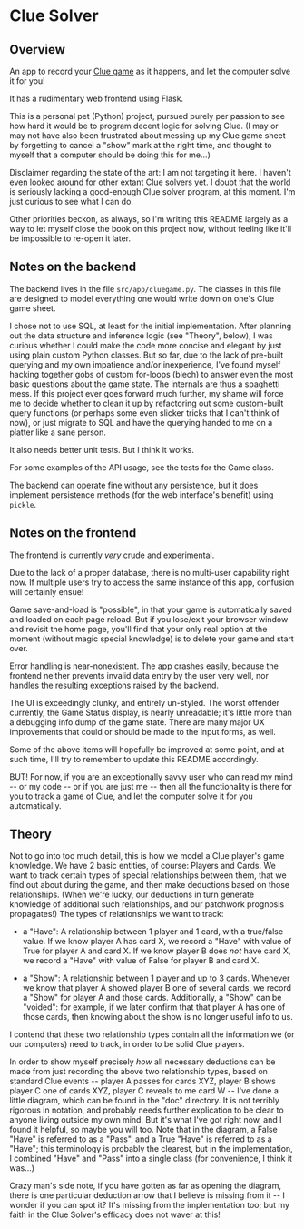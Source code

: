 # Clue Solver

## Overview

An app to record your [Clue game](https://en.wikipedia.org/wiki/Cluedo) as it
happens, and let the computer solve it for you!

It has a rudimentary web frontend using Flask.

This is a personal pet (Python) project, pursued purely per passion to see how
hard it would be to program decent logic for solving Clue.  (I may or may not
have also been frustrated about messing up my Clue game sheet by forgetting to
cancel a "show" mark at the right time, and thought to myself that a computer
should be doing this for me...)

Disclaimer regarding the state of the art: I am not targeting it here.  I
haven't even looked around for other extant Clue solvers yet.  I doubt that the
world is seriously lacking a good-enough Clue solver program, at this moment.
I'm just curious to see what I can do.

Other priorities beckon, as always, so I'm writing this README largely as a way
to let myself close the book on this project now, without feeling like it'll be
impossible to re-open it later.


## Notes on the backend

The backend lives in the file `src/app/cluegame.py`.  The classes in this file
are designed to model everything one would write down on one's Clue game sheet.

I chose not to use SQL, at least for the initial implementation.  After
planning out the data structure and inference logic (see "Theory", below), I
was curious whether I could make the code more concise and elegant by just
using plain custom Python classes.  But so far, due to the lack of pre-built
querying and my own impatience and/or inexperience, I've found myself hacking
together gobs of custom for-loops (blech) to answer even the most basic
questions about the game state.  The internals are thus a spaghetti mess.  If
this project ever goes forward much further, my shame will force me to decide
whether to clean it up by refactoring out some custom-built query functions (or
perhaps some even slicker tricks that I can't think of now), or just migrate to
SQL and have the querying handed to me on a platter like a sane person.

It also needs better unit tests.  But I think it works.

For some examples of the API usage, see the tests for the Game class.

The backend can operate fine without any persistence, but it does implement
persistence methods (for the web interface's benefit) using `pickle`.


## Notes on the frontend

The frontend is currently *very* crude and experimental.

Due to the lack of a proper database, there is no multi-user capability right
now.  If multiple users try to access the same instance of this app, confusion
will certainly ensue!

Game save-and-load is "possible", in that your game is automatically saved and
loaded on each page reload.  But if you lose/exit your browser window and
revisit the home page, you'll find that your only real option at the moment
(without magic special knowledge) is to delete your game and start over.

Error handling is near-nonexistent.  The app crashes easily, because the
frontend neither prevents invalid data entry by the user very well, nor handles
the resulting exceptions raised by the backend.

The UI is exceedingly clunky, and entirely un-styled.  The worst offender
currently, the Game Status display, is nearly unreadable; it's little more than
a debugging info dump of the game state.  There are many major UX improvements
that could or should be made to the input forms, as well.

Some of the above items will hopefully be improved at some point, and at such
time, I'll try to remember to update this README accordingly.

BUT!  For now, if you are an exceptionally savvy user who can read my mind --
or my code -- or if you are just me -- then all the functionality is there for
you to track a game of Clue, and let the computer solve it for you
automatically.


## Theory

Not to go into too much detail, this is how we model a Clue player's game
knowledge.  We have 2 basic entities, of course: Players and Cards.  We want to
track certain types of special relationships between them, that we find out
about during the game, and then make deductions based on those relationships.
(When we're lucky, our deductions in turn generate knowledge of additional such
relationships, and our patchwork prognosis propagates!)  The types of
relationships we want to track:

- a "Have": A relationship between 1 player and 1 card, with a true/false
  value.  If we know player A has card X, we record a "Have" with value of True
  for player A and card X.  If we know player B does _not_ have card X, we
  record a "Have" with value of False for player B and card X.

- a "Show": A relationship between 1 player and up to 3 cards.  Whenever we
  know that player A showed player B one of several cards, we record a
  "Show" for player A and those cards.  Additionally, a "Show" can be "voided":
  for example, if we later confirm that that player A has one of those cards,
  then knowing about the show is no longer useful info to us.

I contend that these two relationship types contain all the information we (or
our computers) need to track, in order to be solid Clue players.

In order to show myself precisely _how_ all necessary deductions can be made
from just recording the above two relationship types, based on standard Clue
events -- player A passes for cards XYZ, player B shows player C one of cards
XYZ, player C reveals to me card W -- I've done a little diagram, which can be
found in the "doc" directory.  It is not terribly rigorous in notation, and
probably needs further explication to be clear to anyone living outside my own
mind.  But it's what I've got right now, and I found it helpful, so maybe you
will too.  Note that in the diagram, a False "Have" is referred to as a "Pass",
and a True "Have" is referred to as a "Have"; this terminology is probably the
clearest, but in the implementation, I combined "Have" and "Pass" into a single
class (for convenience, I think it was...)

Crazy man's side note, if you have gotten as far as opening the diagram, there
is one particular deduction arrow that I believe is missing from it -- I wonder
if you can spot it?  It's missing from the implementation too; but my faith in
the Clue Solver's efficacy does not waver at this!
